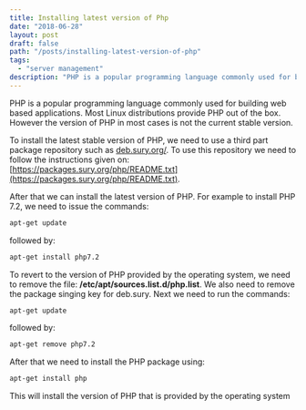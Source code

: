 ```yaml
---
title: Installing latest version of Php
date: "2018-06-28"
layout: post
draft: false
path: "/posts/installing-latest-version-of-php"
tags: 
  - "server management"
description: "PHP is a popular programming language commonly used for building web based applications. Most Linux distributions provide PHP out of the box. However the version of PHP in most cases is not the current stable version."
---
```


PHP is a popular programming language commonly used for building web based applications. Most Linux distributions provide PHP out of the box. However the version of PHP in most cases is not the current stable version.

To install the latest stable version of PHP, we need to use a third part package repository such as [deb.sury.org/](https://deb.sury.org/). To use this repository we need to follow the instructions given on: [https://packages.sury.org/php/README.txt](https://packages.sury.org/php/README.txt).

After that we can install the latest version of PHP. For example to install PHP 7.2, we need to issue the commands:

```bash
apt-get update
```

followed by:

```bash
apt-get install php7.2
```

To revert to the version of PHP provided by the operating system, we need to remove the file: **/etc/apt/sources.list.d/php.list**. We also need to remove the package singing key for deb.sury. Next we need to run the commands:

```bash
apt-get update
```

followed by:

```bash
apt-get remove php7.2
```

After that we need to install the PHP package using:

```bash
apt-get install php
```

This will install the version of PHP that is provided by the operating system
